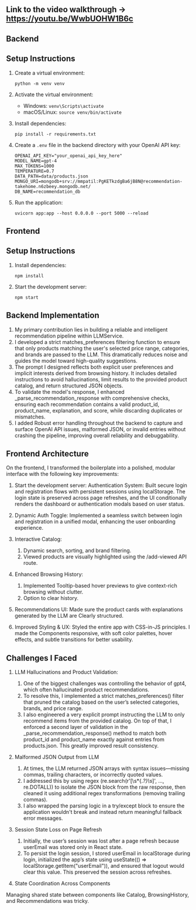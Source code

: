 ## Link to the video walkthrough -> https://youtu.be/WwbUOHW1B6c

## Backend
## Setup Instructions

1. Create a virtual environment:
   ```
   python -m venv venv
   ```

2. Activate the virtual environment:
   - Windows: `venv\Scripts\activate`
   - macOS/Linux: `source venv/bin/activate`

3. Install dependencies:
   ```
   pip install -r requirements.txt
   ```

4. Create a `.env` file in the backend directory with your OpenAI API key:
   ```
   OPENAI_API_KEY="your_openai_api_key_here"
   MODEL_NAME=gpt-4
   MAX_TOKENS=1000
   TEMPERATURE=0.7
   DATA_PATH=data/products.json
   MONGO_URI=mongodb+srv://mmpatil:PgKETkzdgBa6jB8N@recommendation-takehome.n6zbeey.mongodb.net/
   DB_NAME=recommendation_db
   ```

5. Run the application:
   ```
   uvicorn app:app --host 0.0.0.0 --port 5000 --reload
   ```

## Frontend
## Setup Instructions

1. Install dependencies:
   ```
   npm install
   ```

2. Start the development server:
   ```
   npm start
   ```

##  Backend Implementation

1. My primary contribution lies in building a reliable and intelligent recommendation pipeline within LLMService. 
2. I developed a strict matches_preferences filtering function to ensure that only products matching the user's selected price range, categories, and brands are passed to the LLM. This dramatically reduces noise and guides the model toward high-quality suggestions.
3. The prompt I designed reflects both explicit user preferences and implicit interests derived from browsing history. It includes detailed instructions to avoid hallucinations, limit results to the provided product catalog, and return structured JSON objects. 
4. To validate the model's response, I enhanced _parse_recommendation_response with comprehensive checks, ensuring each recommendation contains a valid product_id, product_name, explanation, and score, while discarding duplicates or mismatches.
5. I added Robust error handling throughout the backend to capture and surface OpenAI API issues, malformed JSON, or invalid entries without crashing the pipeline, improving overall reliability and debuggability.


## Frontend Architecture 

On the frontend, I transformed the boilerplate into a polished, modular interface with the following key improvements:

1. Start the development server: Authentication System: Built secure login and registration flows with persistent sessions using localStorage. The login state is preserved across page refreshes, and the UI conditionally renders the dashboard or authentication modals based on user status.

2. Dynamic Auth Toggle: Implemented a seamless switch between login and registration in a unified modal, enhancing the user onboarding experience.

3. Interactive Catalog:
   1. Dynamic search, sorting, and brand filtering.
   2. Viewed products are visually highlighted using the /add-viewed API route.

4. Enhanced Browsing History:
   1. Implemented Tooltip-based hover previews to give context-rich browsing without clutter.
   2. Option to clear history.

5. Recommendations UI: Made sure the product cards with explanations generated by the LLM are Clearly structured.

6. Improved Styling & UX: Styled the entire app with CSS-in-JS principles. I made the Components responsive, with soft color palettes, hover effects, and subtle transitions for better usability.

## Challenges I Faced

1. LLM Hallucinations and Product Validation:

   1. One of the biggest challenges was controlling the behavior of gpt4, which often hallucinated product recommendations.
   2. To resolve this, I implemented a strict matches_preferences() filter that pruned the catalog based on the user’s selected categories, brands, and price range.
   3. I also engineered a very explicit prompt instructing the LLM to only recommend items from the provided catalog. On top of that, I enforced a second layer of validation in the _parse_recommendation_response() method to match both product_id and product_name exactly against entries from products.json. This greatly improved result consistency.

2. Malformed JSON Output from LLM

   1. At times, the LLM returned JSON arrays with syntax issues—missing commas, trailing characters, or incorrectly quoted values.
   2. I addressed this by using regex (re.search(r'\[\s*{.*?}\s*]', ..., re.DOTALL)) to isolate the JSON block from the raw response, then cleaned it using additional regex transformations (removing trailing commas).
   3. I also wrapped the parsing logic in a try/except block to ensure the application wouldn't break and instead return meaningful fallback error messages.

3. Session State Loss on Page Refresh

   1. Initially, the user’s session was lost after a page refresh because userEmail was stored only in React state.
   2. To persist the login session, I stored userEmail in localStorage during login, initialized the app’s state using useState(() => localStorage.getItem("userEmail")), and ensured that logout would clear this value. This preserved the session across refreshes.

4. State Coordination Across Components

Managing shared state between components like Catalog, BrowsingHistory, and Recommendations was tricky.
